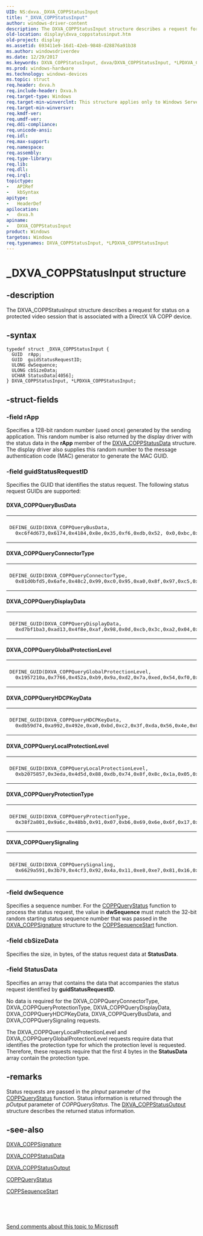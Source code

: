 ```yaml
---
UID: NS:dxva._DXVA_COPPStatusInput
title: "_DXVA_COPPStatusInput"
author: windows-driver-content
description: The DXVA_COPPStatusInput structure describes a request for status on a protected video session that is associated with a DirectX VA COPP device.
old-location: display\dxva_coppstatusinput.htm
old-project: display
ms.assetid: 693411e9-16d1-42eb-9848-d28876a91b38
ms.author: windowsdriverdev
ms.date: 12/29/2017
ms.keywords: DXVA_COPPStatusInput, dxva/DXVA_COPPStatusInput, *LPDXVA_COPPStatusInput, DXVA_COPPStatusInput structure [Display Devices], _DXVA_COPPStatusInput, LPDXVA_COPPStatusInput, dxvaref_d6441478-0fb0-4643-97ec-dbd1ecd90e92.xml, display.dxva_coppstatusinput, LPDXVA_COPPStatusInput structure pointer [Display Devices], dxva/LPDXVA_COPPStatusInput
ms.prod: windows-hardware
ms.technology: windows-devices
ms.topic: struct
req.header: dxva.h
req.include-header: Dxva.h
req.target-type: Windows
req.target-min-winverclnt: This structure applies only to Windows Server 2003 with SP1 and later, and Windows XP with SP2 and later.
req.target-min-winversvr: 
req.kmdf-ver: 
req.umdf-ver: 
req.ddi-compliance: 
req.unicode-ansi: 
req.idl: 
req.max-support: 
req.namespace: 
req.assembly: 
req.type-library: 
req.lib: 
req.dll: 
req.irql: 
topictype:
-	APIRef
-	kbSyntax
apitype:
-	HeaderDef
apilocation:
-	dxva.h
apiname:
-	DXVA_COPPStatusInput
product: Windows
targetos: Windows
req.typenames: DXVA_COPPStatusInput, *LPDXVA_COPPStatusInput
---
```


# _DXVA_COPPStatusInput structure


## -description


The DXVA_COPPStatusInput structure describes a request for status on a protected video session that is associated with a DirectX VA COPP device.


## -syntax


````
typedef struct _DXVA_COPPStatusInput {
  GUID  rApp;
  GUID  guidStatusRequestID;
  ULONG dwSequence;
  ULONG cbSizeData;
  UCHAR StatusData[4056];
} DXVA_COPPStatusInput, *LPDXVA_COPPStatusInput;
````


## -struct-fields




### -field rApp

Specifies a 128-bit random number (used once) generated by the sending application. This random number is also returned by the display driver with the status data in the <b>rApp</b> member of the <a href="..\dxva\ns-dxva-_dxva_coppstatusdata.md">DXVA_COPPStatusData</a> structure. The display driver also supplies this random number to the message authentication code (MAC) generator to generate the MAC GUID. 


### -field guidStatusRequestID

Specifies the GUID that identifies the status request. The following status request GUIDs are supported:




#### DXVA_COPPQueryBusData

<div class="code"><span codelanguage=""><table>
<tr>
<th></th>
</tr>
<tr>
<td>
<pre>DEFINE_GUID(DXVA_COPPQueryBusData,
  0xc6f4d673,0x6174,0x4184,0x8e,0x35,0xf6,0xdb,0x52, 0x0,0xbc,0xba);</pre>
</td>
</tr>
</table></span></div>

#### DXVA_COPPQueryConnectorType

<div class="code"><span codelanguage=""><table>
<tr>
<th></th>
</tr>
<tr>
<td>
<pre>DEFINE_GUID(DXVA_COPPQueryConnectorType,
  0x81d0bfd5,0x6afe,0x48c2,0x99,0xc0,0x95,0xa0,0x8f,0x97,0xc5,0xda);</pre>
</td>
</tr>
</table></span></div>

#### DXVA_COPPQueryDisplayData

<div class="code"><span codelanguage=""><table>
<tr>
<th></th>
</tr>
<tr>
<td>
<pre>DEFINE_GUID(DXVA_COPPQueryDisplayData,
  0xd7bf1ba3,0xad13,0x4f8e,0xaf,0x98,0x0d,0xcb,0x3c,0xa2,0x04,0xcc);</pre>
</td>
</tr>
</table></span></div>

#### DXVA_COPPQueryGlobalProtectionLevel

<div class="code"><span codelanguage=""><table>
<tr>
<th></th>
</tr>
<tr>
<td>
<pre>DEFINE_GUID(DXVA_COPPQueryGlobalProtectionLevel,
  0x1957210a,0x7766,0x452a,0xb9,0x9a,0xd2,0x7a,0xed,0x54,0xf0,0x3a);</pre>
</td>
</tr>
</table></span></div>

#### DXVA_COPPQueryHDCPKeyData

<div class="code"><span codelanguage=""><table>
<tr>
<th></th>
</tr>
<tr>
<td>
<pre>DEFINE_GUID(DXVA_COPPQueryHDCPKeyData,
  0xdb59d74,0xa992,0x492e,0xa0,0xbd,0xc2,0x3f,0xda,0x56,0x4e,0x0);</pre>
</td>
</tr>
</table></span></div>

#### DXVA_COPPQueryLocalProtectionLevel

<div class="code"><span codelanguage=""><table>
<tr>
<th></th>
</tr>
<tr>
<td>
<pre>DEFINE_GUID(DXVA_COPPQueryLocalProtectionLevel,
  0xb2075857,0x3eda,0x4d5d,0x88,0xdb,0x74,0x8f,0x8c,0x1a,0x05,0x49);</pre>
</td>
</tr>
</table></span></div>

#### DXVA_COPPQueryProtectionType

<div class="code"><span codelanguage=""><table>
<tr>
<th></th>
</tr>
<tr>
<td>
<pre>DEFINE_GUID(DXVA_COPPQueryProtectionType,
  0x38f2a801,0x9a6c,0x48bb,0x91,0x07,0xb6,0x69,0x6e,0x6f,0x17,0x97);</pre>
</td>
</tr>
</table></span></div>

#### DXVA_COPPQuerySignaling

<div class="code"><span codelanguage=""><table>
<tr>
<th></th>
</tr>
<tr>
<td>
<pre>DEFINE_GUID(DXVA_COPPQuerySignaling,
  0x6629a591,0x3b79,0x4cf3,0x92,0x4a,0x11,0xe8,0xe7,0x81,0x16,0x71);</pre>
</td>
</tr>
</table></span></div>

### -field dwSequence

Specifies a sequence number. For the <a href="https://msdn.microsoft.com/library/windows/hardware/ff539652">COPPQueryStatus</a> function to process the status request, the value in <b>dwSequence</b> must match the 32-bit random starting status sequence number that was passed in the <a href="..\dxva\ns-dxva-_dxva_coppsignature.md">DXVA_COPPSignature</a> structure to the <a href="https://msdn.microsoft.com/library/windows/hardware/ff540421">COPPSequenceStart</a> function.


### -field cbSizeData

Specifies the size, in bytes, of the status request data at <b>StatusData</b>.


### -field StatusData

Specifies an array that contains the data that accompanies the status request identified by <b>guidStatusRequestID</b>. 

No data is required for the DXVA_COPPQueryConnectorType, DXVA_COPPQueryProtectionType, DXVA_COPPQueryDisplayData, DXVA_COPPQueryHDCPKeyData, DXVA_COPPQueryBusData, and DXVA_COPPQuerySignaling requests. 

The DXVA_COPPQueryLocalProtectionLevel and DXVA_COPPQueryGlobalProtectionLevel requests require data that identifies the protection type for which the protection level is requested. Therefore, these requests require that the first 4 bytes in the <b>StatusData</b> array contain the protection type.


## -remarks


Status requests are passed in the <i>pInput</i> parameter of the <a href="https://msdn.microsoft.com/library/windows/hardware/ff539652">COPPQueryStatus</a> function. Status information is returned through the <i>pOutput</i> parameter of <i>COPPQueryStatus</i>. The <a href="..\dxva\ns-dxva-_dxva_coppstatusoutput.md">DXVA_COPPStatusOutput</a> structure describes the returned status information.



## -see-also

<a href="..\dxva\ns-dxva-_dxva_coppsignature.md">DXVA_COPPSignature</a>

<a href="..\dxva\ns-dxva-_dxva_coppstatusdata.md">DXVA_COPPStatusData</a>

<a href="..\dxva\ns-dxva-_dxva_coppstatusoutput.md">DXVA_COPPStatusOutput</a>

<a href="https://msdn.microsoft.com/library/windows/hardware/ff539652">COPPQueryStatus</a>

<a href="https://msdn.microsoft.com/library/windows/hardware/ff540421">COPPSequenceStart</a>

 

 

<a href="mailto:wsddocfb@microsoft.com?subject=Documentation%20feedback [display\display]:%20DXVA_COPPStatusInput structure%20 RELEASE:%20(12/29/2017)&amp;body=%0A%0APRIVACY STATEMENT%0A%0AWe use your feedback to improve the documentation. We don't use your email address for any other purpose, and we'll remove your email address from our system after the issue that you're reporting is fixed. While we're working to fix this issue, we might send you an email message to ask for more info. Later, we might also send you an email message to let you know that we've addressed your feedback.%0A%0AFor more info about Microsoft's privacy policy, see http://privacy.microsoft.com/en-us/default.aspx." title="Send comments about this topic to Microsoft">Send comments about this topic to Microsoft</a>

